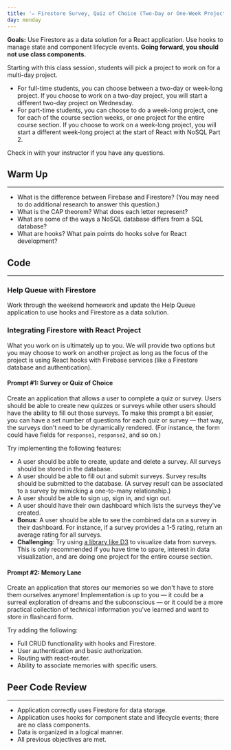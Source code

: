 ```yaml
---
title: '✏️ Firestore Survey, Quiz of Choice (Two-Day or One-Week Project)'
day: monday
---
```


**Goals:** Use Firestore as a data solution for a React application. Use hooks to manage state and component lifecycle events. **Going forward, you should not use class components.**   

Starting with this class session, students will pick a project to work on for a multi-day project.
  
*  For full-time students, you can choose between a two-day or week-long project. If you choose to work on a two-day project, you will start a different two-day project on Wednesday.
*  For part-time students, you can choose to do a week-long project, one for each of the course section weeks, or one project for the entire course section. If you choose to work on a week-long project, you will start a different week-long project at the start of React with NoSQL Part 2.

Check in with your instructor if you have any questions.

## Warm Up
---

* What is the difference between Firebase and Firestore? (You may need to do additional research to answer this question.)
* What is the CAP theorem? What does each letter represent?
* What are some of the ways a NoSQL database differs from a SQL database?
* What are hooks? What pain points do hooks solve for React development?

## Code
---

### Help Queue with Firestore

Work through the weekend homework and update the Help Queue application to use hooks and Firestore as a data solution.

### Integrating Firestore with React Project

What you work on is ultimately up to you. We will provide two options but you may choose to work on another project as long as the focus of the project is using React hooks with Firebase services (like a Firestore database and authentication).

#### Prompt #1: Survey or Quiz of Choice

Create an application that allows a user to complete a quiz or survey. Users should be able to create new quizzes or surveys while other users should have the ability to fill out those surveys. To make this prompt a bit easier, you can have a set number of questions for each quiz or survey — that way, the surveys don't need to be dynamically rendered. (For instance, the form could have fields for `response1`, `response2`, and so on.)

Try implementing the following features:

* A user should be able to create, update and delete a survey. All surveys should be stored in the database.
* A user should be able to fill out and submit surveys. Survey results should be submitted to the database. (A survey result can be associated to a survey by mimicking a one-to-many relationship.)
* A user should be able to sign up, sign in, and sign out.
* A user should have their own dashboard which lists the surveys they've created.
* **Bonus**: A user should be able to see the combined data on a survey in their dashboard. For instance, if a survey provides a 1-5 rating, return an average rating for all surveys.
* **Challenging**: Try using [a library like D3](https://d3js.org/) to visualize data from surveys. This is only recommended if you have time to spare, interest in data visualization, and are doing one project for the entire course section.

#### Prompt #2: Memory Lane

Create an application that stores our memories so we don't have to store them ourselves anymore! Implementation is up to you — it could be a surreal exploration of dreams and the subconscious — or it could be a more practical collection of technical information you've learned and want to store in flashcard form.

Try adding the following:

* Full CRUD functionality with hooks and Firestore.
* User authentication and basic authorization.
* Routing with react-router.
* Ability to associate memories with specific users.

## Peer Code Review
---

* Application correctly uses Firestore for data storage.
* Application uses hooks for component state and lifecycle events; there are no class components.
* Data is organized in a logical manner.
* All previous objectives are met.
